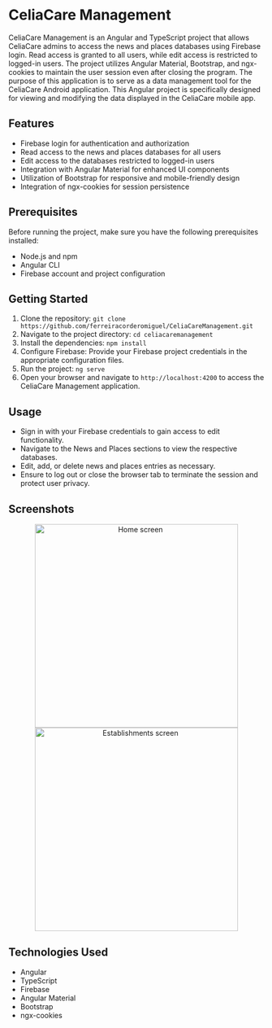 # CeliaCare Management

CeliaCare Management is an Angular and TypeScript project that allows CeliaCare admins to access the news and places databases using Firebase login. Read access is granted to all users, while edit access is restricted to logged-in users. The project utilizes Angular Material, Bootstrap, and ngx-cookies to maintain the user session even after closing the program. The purpose of this application is to serve as a data management tool for the CeliaCare Android application. This Angular project is specifically designed for viewing and modifying the data displayed in the CeliaCare mobile app.

## Features

- Firebase login for authentication and authorization
- Read access to the news and places databases for all users
- Edit access to the databases restricted to logged-in users
- Integration with Angular Material for enhanced UI components
- Utilization of Bootstrap for responsive and mobile-friendly design
- Integration of ngx-cookies for session persistence

## Prerequisites

Before running the project, make sure you have the following prerequisites installed:

- Node.js and npm
- Angular CLI
- Firebase account and project configuration

## Getting Started

1. Clone the repository: `git clone https://github.com/ferreiracorderomiguel/CeliaCareManagement.git`
2. Navigate to the project directory: `cd celiacaremanagement`
3. Install the dependencies: `npm install`
4. Configure Firebase: Provide your Firebase project credentials in the appropriate configuration files.
5. Run the project: `ng serve`
6. Open your browser and navigate to `http://localhost:4200` to access the CeliaCare Management application.

## Usage

- Sign in with your Firebase credentials to gain access to edit functionality.
- Navigate to the News and Places sections to view the respective databases.
- Edit, add, or delete news and places entries as necessary.
- Ensure to log out or close the browser tab to terminate the session and protect user privacy.

## Screenshots
<div align="center">
  <img src="app/src/main/res/drawable/home_page_demo.png" alt="Home screen" width="400px">
</div>
<div align="center">
  <img src="app/src/main/res/drawable/home_page_demo.png" alt="Establishments screen" width="400px">
</div>

## Technologies Used

- Angular
- TypeScript
- Firebase
- Angular Material
- Bootstrap
- ngx-cookies
